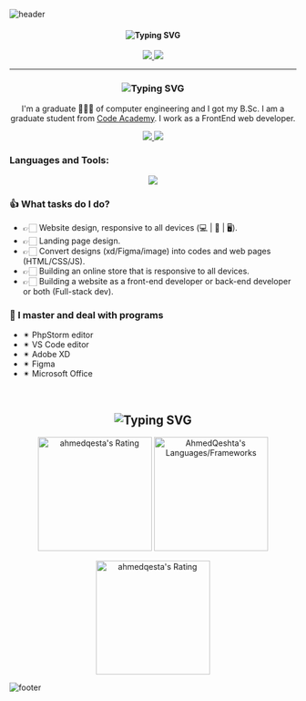 ![header](https://capsule-render.vercel.app/api?type=waving&color=gradient&height=230&section=header&text=Hi%20there%20%F0%9F%91%8B&fontSize=90)

<div align="center">
  <h4 align="center">
  <img src="https://readme-typing-svg.demolab.com?font=Fira+Code&pause=1000&center=true&vCenter=true&width=435&lines=%F0%9F%91%A8%F0%9F%8F%BB%E2%80%8D%F0%9F%8E%93+Computer+Engineer++%F0%9F%91%A8%F0%9F%8F%BB%E2%80%8D%F0%9F%8E%93;FullStack+Developer;ReactJs+Developer" alt="Typing SVG" />
  </h4>
   <p align="center">
     <a href="mailto:ahmedqeshta1999@gmail.com">
      <img src="https://img.shields.io/badge/Gmail-D14836?style=for-the-badge&logo=gmail&logoColor=white" />
    </a>
        <a href="https://linktr.ee/ahmedqeshta">
      <img src="https://img.shields.io/badge/linktree-39E09B?style=for-the-badge&logo=linktree&logoColor=white" />
    </a>
</p>
  
</div>

------------------------------------------------------------------------------------------

<h3 align="center">
<img src="https://readme-typing-svg.demolab.com?font=Fira+Code&pause=1000&color=36F7CE&center=true&vCenter=true&width=435&lines=%F0%9F%99%8F+About+Me+%F0%9F%99%8F" alt="Typing SVG" />
</h3>

<p align="center">
I'm a graduate 👨🏻‍🎓 of computer engineering and I got my B.Sc. I am a graduate student from  <a href="https://github.com/gazaskygeeks">Code Academy</a>. I work as a FrontEnd web developer.
</p>

<p align="center">
     <a href="#age">
      <img src="https://img.shields.io/badge/age-23-blue" />
    </a>
        <a href="#living">
      <img src="https://img.shields.io/badge/living-Palestine-3c9" />
    </a>
</p>

### Languages and Tools:
<p align="center">
  <a href="https://github.com/AhmedQeshta">
    <img src="https://skillicons.dev/icons?perline=18&i=vscode,js,html,css,sass,ts,react,nextjs,styledcomponents,redux,jest,jquery,laravel,md,nestjs,nodejs,express,php,tailwind,bootstrap,codepen,d3,discord,figma,xd,firebase,bash,powershell,git,github,heroku,netlify,mongodb,mysql,postgres" />
  </a>
</p>

### 👍 What tasks do I do?
- 👉🏻 Website design, responsive to all devices (💻 | 📱 | 🖥).
- 👉🏻 Landing page design.
- 👉🏻 Convert designs (xd/Figma/image) into codes and web pages (HTML/CSS/JS).
- 👉🏻 Building an online store that is responsive to all devices.
- 👉🏻 Building a website as a front-end developer or back-end developer or both (Full-stack dev).


### 👑 I master and deal with programs
- ✴ PhpStorm editor
- ✴ VS Code editor
- ✴ Adobe XD
- ✴ Figma
- ✴ Microsoft Office



<br />

<h2 align="center">
<img src="https://readme-typing-svg.demolab.com?font=Fira+Code&pause=1000&color=36F7CE&center=true&vCenter=true&width=435&lines=Quick+Overview+%F0%9F%93%88" alt="Typing SVG" />
</h2>
  
  <p align = "center">
 
</p>

<div align="center">
   <img style="height:200px" src="https://github-readme-stats.vercel.app/api?username=AhmedQeshta&count_private=true&theme=dracula&hide_border=true" alt = "ahmedqesta's Rating"/>
  
   <img style="height:200px" src = "https://github-readme-stats.vercel.app/api/top-langs?username=AhmedQeshta&show_icons=true&count_private=true&locale=en&layout=compact&langs_count=10&hide_border=true&bg_color=282A36&title_color=DD6387&text_color=fff&icon_color=fff" alt = "AhmedQeshta's Languages/Frameworks"/>
</div>                                                                                    

<p align = "center">
 <img style="height:200px" src = "https://github-readme-streak-stats.herokuapp.com?user=AhmedQeshta&count_private=true&theme=dracula&hide_border=true" alt = "ahmedqesta's Rating" >
  
</p>


![footer](https://capsule-render.vercel.app/api?type=waving&color=gradient&height=150&section=footer)

